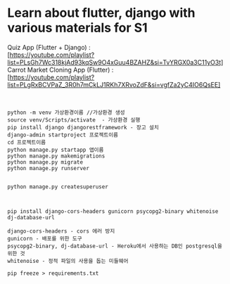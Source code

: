 # Learn about flutter, django with various materials for S1

Quiz App (Flutter + Django) : 
<br/>
[https://youtube.com/playlist?list=PLsGh7Wc318kjAd93kqSw9O4xGuu4BZAHZ&si=TvYRGX0a3C11yO3t]
<br/>
Carrot Market Cloning App (Flutter) : 
<br/>
[https://youtube.com/playlist?list=PLgRxBCVPaZ_3R0h7mCkLJ1RKh7XRvoZdF&si=vgfZa2yC4IO6QsEE]
<br/><br/>
<pre><code>
python -m venv 가상환경이름 //가상환경 생성
source venv/Scripts/activate  - 가상환경 실행
pip install django djangorestframework - 장고 설치
django-admin startproject 프로젝트이름
cd 프로젝트이름
python manage.py startapp 앱이름
python manage.py makemigrations
python manage.py migrate
python manage.py runserver


python manage.py createsuperuser



pip install django-cors-headers gunicorn psycopg2-binary whitenoise dj-database-url

django-cors-headers - cors 에러 방지
gunicorn - 배포를 위한 도구
psycopg2-binary, dj-database-url - Heroku에서 사용하는 DB인 postgresql을 위한 것
whitenoise - 정적 파일의 사용을 돕는 미들웨어

pip freeze > requirements.txt
</code></pre>
